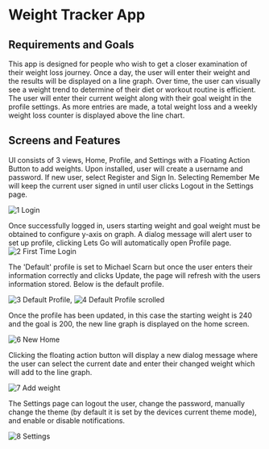 # Weight Tracker App
## Requirements and Goals
This app is designed for people who wish to get a closer examination of their weight loss journey. Once a day, the user will enter their weight and the results will be displayed on a line graph. Over time, the user can visually see a weight trend to determine of their diet or workout routine is efficient. The user will enter their current weight along with their goal weight in the profile settings. As more entries are made, a total weight loss and a weekly weight loss counter is displayed above the line chart. 
## Screens and Features
UI consists of 3 views, Home, Profile, and Settings with a Floating Action Button to add weights. Upon installed, user will create a username and password. If new user, select Register and Sign In. Selecting Remember Me will keep the current user signed in until user clicks Logout in the Settings page. 

![1 Login](https://github.com/user-attachments/assets/edc69bee-c38a-42c7-9cdb-6f033f374fe2)

Once successfully logged in, users starting weight and goal weight must be obtained to configure y-axis on graph. A dialog message will alert user to set up profile, clicking Lets Go will automatically open Profile page.
![2 First Time Login](https://github.com/user-attachments/assets/e0adacf9-f2cb-4ec6-97fd-a5b08585b55b)

The 'Default' profile is set to Michael Scarn but once the user enters their information correctly and clicks Update, the page will refresh with the users information stored. Below is the default profile.

![3 Default Profile](https://github.com/user-attachments/assets/4bc4a75a-1e2c-44bf-a9a9-81131cef3369), ![4 Default Profile scrolled](https://github.com/user-attachments/assets/4c52d938-0bce-48a7-83cf-a3fa0e9c2b0d)

Once the profile has been updated, in this case the starting weight is 240 and the goal is 200, the new line graph is displayed on the home screen.

![6 New Home](https://github.com/user-attachments/assets/f61ab10b-6f9c-4cb8-adae-7618846f0009)

Clicking the floating action button will display a new dialog message where the user can select the current date and enter their changed weight which will add to the line graph.

![7 Add weight](https://github.com/user-attachments/assets/93584fea-92dd-466c-afc1-f2fbe365f738)

The Settings page can logout the user, change the password, manually change the theme (by default it is set by the devices current theme mode), and enable or disable notifications. 

![8 Settings](https://github.com/user-attachments/assets/bc392bb3-d723-422f-ab92-e16746ff7cfa)






